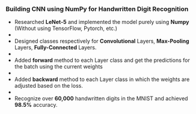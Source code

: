 ### Building CNN using NumPy for Handwritten Digit Recognition

- Researched **LeNet-5** and implemented the model purely using **Numpy** (Without using TensorFlow, Pytorch, etc.)
- 
- Designed classes respectively for **Convolutional** Layers, **Max-Pooling** Layers, **Fully-Connected** Layers.
- 
- Added **forward** method to each Layer class and get the predictions for the batch using the current weights
- 
- Added **backward** method to each Layer class in which the weights are adjusted based on the loss.
- 
- Recognize over **60,000** handwritten digits in the MNIST and achieved **98.5%** accuracy.

